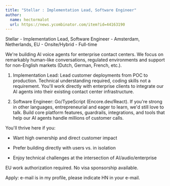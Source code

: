 ```yaml
---
title: "Stellar : Implementation Lead, Software Engineer"
author:
  name: hectormalot
  url: https://news.ycombinator.com/item?id=44163190
---
```

Stellar - Implementation Lead, Software Engineer - Amsterdam, Netherlands, EU - Onsite&#x2F;Hybrid - Full-time

We&#x27;re building AI voice agents for enterprise contact centers. We focus on remarkably human-like conversations, regulated environments and support for non-English markets (Dutch, German, French, etc.).

1. Implementation Lead: Lead customer deployments from POC to production. Technical understanding required, coding skills not a requirement. You&#x27;ll work directly with enterprise clients to integrate our AI agents into their existing contact center infrastructure.

2. Software Engineer: Go&#x2F;TypeScript (Encore.dev&#x2F;React). If you&#x27;re strong in other languages, entrepreneurial and eager to learn, we&#x27;d still love to talk. Build core platform features, guardrails, integrations, and tools that help our AI agents handle millions of customer calls.

You&#x27;ll thrive here if you:

- Want high ownership and direct customer impact

- Prefer building directly with users vs. in isolation

- Enjoy technical challenges at the intersection of AI&#x2F;audio&#x2F;enterprise

EU work authorization required. No visa sponsorship available.

Apply: e-mail is in my profile, please indicate HN in your e-mail.
<JobApplication />
